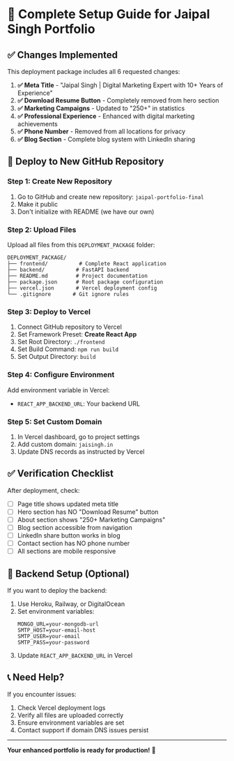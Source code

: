 # 🚀 Complete Setup Guide for Jaipal Singh Portfolio

## ✅ Changes Implemented

This deployment package includes all 6 requested changes:

1. **✅ Meta Title** - "Jaipal Singh | Digital Marketing Expert with 10+ Years of Experience"
2. **✅ Download Resume Button** - Completely removed from hero section
3. **✅ Marketing Campaigns** - Updated to "250+" in statistics
4. **✅ Professional Experience** - Enhanced with digital marketing achievements
5. **✅ Phone Number** - Removed from all locations for privacy
6. **✅ Blog Section** - Complete blog system with LinkedIn sharing

## 🎯 Deploy to New GitHub Repository

### Step 1: Create New Repository
1. Go to GitHub and create new repository: `jaipal-portfolio-final`
2. Make it public
3. Don't initialize with README (we have our own)

### Step 2: Upload Files
Upload all files from this `DEPLOYMENT_PACKAGE` folder:
```
DEPLOYMENT_PACKAGE/
├── frontend/          # Complete React application
├── backend/          # FastAPI backend
├── README.md         # Project documentation
├── package.json      # Root package configuration
├── vercel.json       # Vercel deployment config
└── .gitignore       # Git ignore rules
```

### Step 3: Deploy to Vercel
1. Connect GitHub repository to Vercel
2. Set Framework Preset: **Create React App**
3. Set Root Directory: `./frontend`
4. Set Build Command: `npm run build`
5. Set Output Directory: `build`

### Step 4: Configure Environment
Add environment variable in Vercel:
- `REACT_APP_BACKEND_URL`: Your backend URL

### Step 5: Set Custom Domain
1. In Vercel dashboard, go to project settings
2. Add custom domain: `jaisingh.in`
3. Update DNS records as instructed by Vercel

## ✅ Verification Checklist

After deployment, check:
- [ ] Page title shows updated meta title
- [ ] Hero section has NO "Download Resume" button
- [ ] About section shows "250+ Marketing Campaigns"
- [ ] Blog section accessible from navigation
- [ ] LinkedIn share button works in blog
- [ ] Contact section has NO phone number
- [ ] All sections are mobile responsive

## 🔧 Backend Setup (Optional)

If you want to deploy the backend:
1. Use Heroku, Railway, or DigitalOcean
2. Set environment variables:
   ```
   MONGO_URL=your-mongodb-url
   SMTP_HOST=your-email-host
   SMTP_USER=your-email
   SMTP_PASS=your-password
   ```
3. Update `REACT_APP_BACKEND_URL` in Vercel

## 📞 Need Help?

If you encounter issues:
1. Check Vercel deployment logs
2. Verify all files are uploaded correctly
3. Ensure environment variables are set
4. Contact support if domain DNS issues persist

---

**Your enhanced portfolio is ready for production!** 🎉